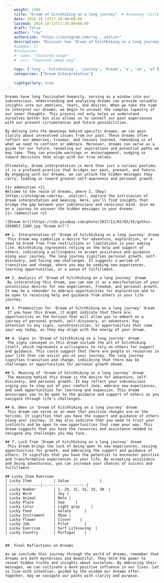 ```yaml
---
    weight: 1368
    title: "Dream of hitchhiking on a long journey"  # Assuming 'title' column exists
    date: 2024-10-13T17:38:00+08:00
    lastmod: 2024-10-13T17:38:00+08:00
    draft: false
    author: "ray"
    authorLink: "https://instagram.com/ray._.atelier"
    description: "Discover how 'Dream of hitchhiking on a long journey' can interpret your future and uncover its significant meanings in your life."
    #images: []
    #resources:
    #- name: "featured-image"
    #  src: "featured-image.png"
    
    tags: ['long', 'hitchhiking', 'journey', 'Dream', 'a', 'on', 'of']
    categories: ["Dream Interpretation"]
    
    lightgallery: true
---
```

    
    Dreams have long fascinated humanity, serving as a window into our subconscious. Understanding and analyzing dreams can provide valuable insights into our emotions, fears, and desires. When we take the time to interpret our dreams, we begin to unravel the complex tapestry of our inner thoughts. This process not only helps us understand ourselves better but also allows us to connect our past experiences with our present circumstances and future possibilities.
    
    By delving into the meanings behind specific dreams, we can gain clarity about unresolved issues from our past. These dreams often reflect our memories, traumas, and lessons learned, reminding us of what we need to confront or embrace. Moreover, dreams can serve as a guide for our future, revealing our aspirations and potential paths we may take. They can provide warnings or encouragement, nudging us toward decisions that align with our true selves.
    
    Ultimately, dream interpretation is more than just a curious pastime; it is a profound practice that bridges our past, present, and future. By engaging with our dreams, we can unlock the hidden messages they carry, leading us toward greater self-awareness and personal growth.
    
    {{< admonition >}}
    Welcome to the realm of dreams, where I, [Ray](https://instagram.com/ray._.atelier), explore the intricacies of dream interpretation and meaning. Here, you’ll find insights that bridge the gap between your subconscious and conscious mind. Join me on a journey to uncover the hidden messages in your dreams.
    {{< /admonition >}}
    
    ![Dream Grl](https://cdn.pixabay.com/photo/2017/11/02/03/35/gothic-2910057_1280.jpg "Dream Grl")
    
    ## 1. Interpretation of 'Dream of hitchhiking on a long journey' dream
     This dream may symbolize a desire for adventure, exploration, or a need to break free from restrictions or limitations in your waking life. Hitchhiking represents relying on the help and support of others, indicating a willingness to accept assistance and guidance along your journey. The long journey signifies personal growth, self-discovery, and facing new challenges. It suggests a period of transition and change, where you may be seeking new experiences, learning opportunities, or a sense of fulfillment.
    
    ## 2. Analysis of 'Dream of hitchhiking on a long journey' dream
     By interpreting this dream, you can see it as a manifestation of your unconscious desires for new experiences, freedom, and personal growth. It may be a reminder to embrace opportunities for exploration and to be open to receiving help and guidance from others in your life journey.
    
    ## 3. Premonition for 'Dream of hitchhiking on a long journey' dream
     If you have this dream, it might indicate that there are opportunities on the horizon that will allow you to embark on a journey of personal growth, self-discovery, or adventure. Pay attention to any signs, synchronicities, or opportunities that come your way today, as they may align with the energy of your dream.
    
    ## 4. Signs in 'Dream of hitchhiking on a long journey' dream
     The signs conveyed in this dream include the act of hitchhiking itself, which represents a willingness to rely on others for support and guidance. This could suggest that there are people or resources in your life that can assist you on your journey. The long journey signifies transition and change, indicating that there may be challenges or opportunities for personal growth ahead.
    
    ## 5. Meaning of 'Dream of hitchhiking on a long journey' dream
     The meaning behind this dream is the desire for adventure, self-discovery, and personal growth. It may reflect your subconscious urging you to step out of your comfort zone, embrace new experiences, and seek opportunities for learning and expansion. This dream encourages you to be open to the guidance and support of others as you navigate through life's challenges.
    
    ## 6. Omen in 'Dream of hitchhiking on a long journey' dream
     This dream can serve as an omen that positive changes are on the horizon. It signifies that you have the support and guidance of others along your journey. It may also indicate that you need to trust your instincts and be open to new opportunities that come your way. This dream suggests that you have the resources and assistance needed to navigate any challenges you may face.
    
    ## 7. Luck from 'Dream of hitchhiking on a long journey' dream
     This dream brings the luck of being open to new experiences, seizing opportunities for growth, and embracing the support and guidance of others. It signifies that you have the potential to encounter positive and transformative experiences in your life. By accepting assistance and being adventurous, you can increase your chances of success and fulfillment.
    
    ## Lucky Item Overview
    | Lucky Item          | Value              |
    |---------------|--------------------|
    | Lucky Number        | 1, 29, 31, 32, 33, 38  |
    | Lucky Word          | Joy |
    | Lucky Animal        | Mole |
    | Lucky Place         | Sea     |
    | Lucky Color         | Light gray     |
    | Lucky Food          | Gelato      |
    | Lucky Instrument    | Oboe |
    | Lucky Flower        | Clover    |
    | Lucky Job           | Pilot       |
    | Lucky Exercise      | Surf Lifesaving  |
    | Lucky Country       | Portugal    |
    
    
    ##  Final Reflections on Dreams
    
    As we conclude this journey through the world of dreams, remember that dreams are both mysterious and beautiful. They hold the power to reveal hidden truths and insights about ourselves. By embracing their messages, we can cultivate a more positive influence in our lives. Let us live with intention, guided by the wisdom our dreams offer. Together, may we navigate our paths with clarity and purpose.
    